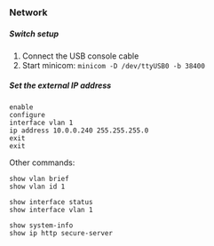
### Network

##### Switch setup

1. Connect the USB console cable
2. Start minicom: `minicom -D /dev/ttyUSB0 -b 38400`

##### Set the external IP address
```
enable
configure
interface vlan 1
ip address 10.0.0.240 255.255.255.0
exit
exit
```

Other commands:
```
show vlan brief
show vlan id 1

show interface status 
show interface vlan 1             

show system-info
show ip http secure-server
```
